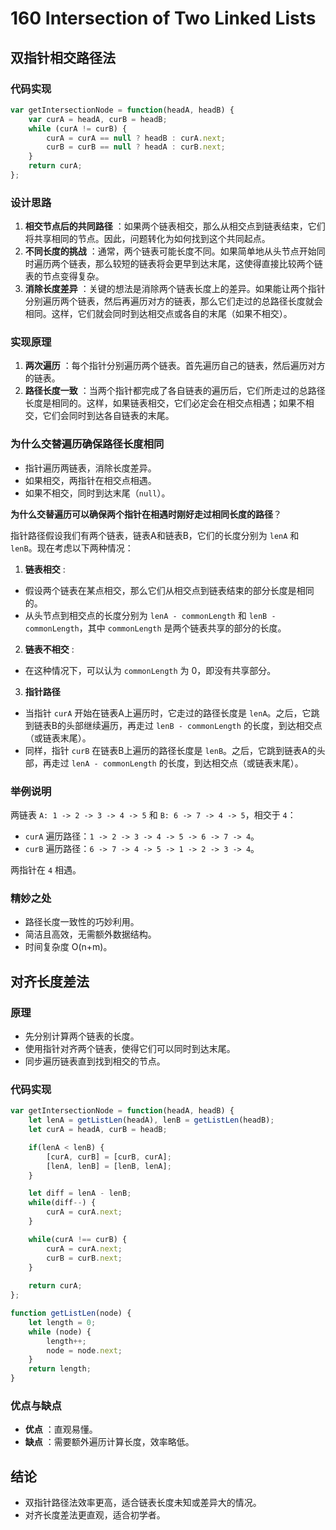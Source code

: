 # 160 Intersection of Two Linked Lists

## 双指针相交路径法

### 代码实现

```javascript
var getIntersectionNode = function(headA, headB) {
    var curA = headA, curB = headB;
    while (curA != curB) {
        curA = curA == null ? headB : curA.next;
        curB = curB == null ? headA : curB.next;
    }
    return curA;
};
```

### 设计思路

1. **相交节点后的共同路径** ：如果两个链表相交，那么从相交点到链表结束，它们将共享相同的节点。因此，问题转化为如何找到这个共同起点。
2. **不同长度的挑战** ：通常，两个链表可能长度不同。如果简单地从头节点开始同时遍历两个链表，那么较短的链表将会更早到达末尾，这使得直接比较两个链表的节点变得复杂。
3. **消除长度差异** ：关键的想法是消除两个链表长度上的差异。如果能让两个指针分别遍历两个链表，然后再遍历对方的链表，那么它们走过的总路径长度就会相同。这样，它们就会同时到达相交点或各自的末尾（如果不相交）。

### 实现原理

1. **两次遍历** ：每个指针分别遍历两个链表。首先遍历自己的链表，然后遍历对方的链表。
2. **路径长度一致** ：当两个指针都完成了各自链表的遍历后，它们所走过的总路径长度是相同的。这样，如果链表相交，它们必定会在相交点相遇；如果不相交，它们会同时到达各自链表的末尾。

### 为什么交替遍历确保路径长度相同

* 指针遍历两链表，消除长度差异。
* 如果相交，两指针在相交点相遇。
* 如果不相交，同时到达末尾（`null`）。

**为什么交替遍历可以确保两个指针在相遇时刚好走过相同长度的路径**？

指针路径假设我们有两个链表，链表A和链表B，它们的长度分别为 `lenA` 和 `lenB`。现在考虑以下两种情况：

1. **链表相交** :

* 假设两个链表在某点相交，那么它们从相交点到链表结束的部分长度是相同的。
* 从头节点到相交点的长度分别为 `lenA - commonLength` 和 `lenB - commonLength`，其中 `commonLength` 是两个链表共享的部分的长度。

2. **链表不相交** :

* 在这种情况下，可以认为 `commonLength` 为 0，即没有共享部分。

3. **指针路径**

* 当指针 `curA` 开始在链表A上遍历时，它走过的路径长度是 `lenA`。之后，它跳到链表B的头部继续遍历，再走过 `lenB - commonLength` 的长度，到达相交点（或链表末尾）。
* 同样，指针 `curB` 在链表B上遍历的路径长度是 `lenB`。之后，它跳到链表A的头部，再走过 `lenA - commonLength` 的长度，到达相交点（或链表末尾）。

### 举例说明

两链表 `A: 1 -> 2 -> 3 -> 4 -> 5` 和 `B: 6 -> 7 -> 4 -> 5`，相交于 `4`：

* `curA` 遍历路径：`1 -> 2 -> 3 -> 4 -> 5 -> 6 -> 7 -> 4`。
* `curB` 遍历路径：`6 -> 7 -> 4 -> 5 -> 1 -> 2 -> 3 -> 4`。

两指针在 `4` 相遇。

### 精妙之处

* 路径长度一致性的巧妙利用。
* 简洁且高效，无需额外数据结构。
* 时间复杂度 O(n+m)。

## 对齐长度差法

### 原理

* 先分别计算两个链表的长度。
* 使用指针对齐两个链表，使得它们可以同时到达末尾。
* 同步遍历链表直到找到相交的节点。

### 代码实现

```javascript
var getIntersectionNode = function(headA, headB) {
    let lenA = getListLen(headA), lenB = getListLen(headB);
    let curA = headA, curB = headB;

    if(lenA < lenB) {
        [curA, curB] = [curB, curA];
        [lenA, lenB] = [lenB, lenA];
    }

    let diff = lenA - lenB;
    while(diff--) {
        curA = curA.next;
    }

    while(curA !== curB) {
        curA = curA.next;
        curB = curB.next;
    }
  
    return curA;
};

function getListLen(node) {
    let length = 0;
    while (node) {
        length++;
        node = node.next;
    }
    return length;
}

```

### 优点与缺点

* **优点** ：直观易懂。
* **缺点** ：需要额外遍历计算长度，效率略低。

## 结论

* 双指针路径法效率更高，适合链表长度未知或差异大的情况。
* 对齐长度差法更直观，适合初学者。
